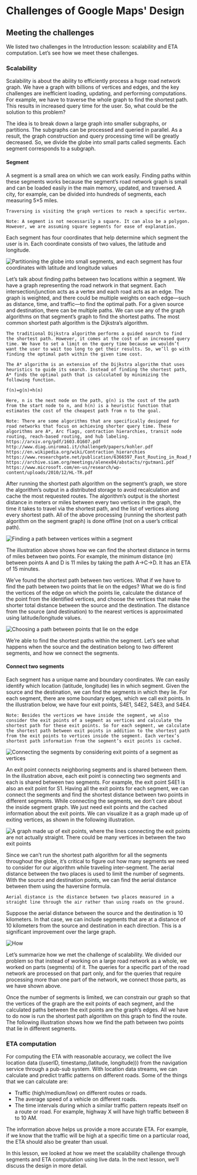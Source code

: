 # Challenges of Google Maps' Design

## Meeting the challenges
We listed two challenges in the Introduction lesson: scalability and ETA computation. Let’s see how we meet these challenges.

### Scalability
Scalability is about the ability to efficiently process a huge road network graph. We have a graph with billions of vertices and edges, and the key challenges are inefficient loading, updating, and performing computations. For example, we have to traverse the whole graph to find the shortest path. This results in increased query time for the user. So, what could be the solution to this problem?

The idea is to break down a large graph into smaller subgraphs, or partitions. The subgraphs can be processed and queried in parallel. As a result, the graph construction and query processing time will be greatly decreased. So, we divide the globe into small parts called segments. Each segment corresponds to a subgraph.

#### Segment
A segment is a small area on which we can work easily. Finding paths within these segments works because the segment’s road network graph is small and can be loaded easily in the main memory, updated, and traversed. A city, for example, can be divided into hundreds of segments, each measuring 5×5 miles.

```
Traversing is visiting the graph vertices to reach a specific vertex.
```

```
Note: A segment is not necessarily a square. It can also be a polygon. However, we are assuming square segments for ease of explanation.
```
Each segment has four coordinates that help determine which segment the user is in. Each coordinate consists of two values, the latitude and longitude.

![Partitioning the globe into small segments, and each segment has four coordinates with latitude and longitude values](./segment.jpg)

Let’s talk about finding paths between two locations within a segment. We have a graph representing the road network in that segment. Each intersection/junction acts as a vertex and each road acts as an edge. The graph is weighted, and there could be multiple weights on each edge—such as distance, time, and traffic—to find the optimal path. For a given source and destination, there can be multiple paths. We can use any of the graph algorithms on that segment’s graph to find the shortest paths. The most common shortest path algorithm is the Dijkstra’s algorithm.

```
The traditional Dijkstra algorithm performs a guided search to find the shortest path. However, it comes at the cost of an increased query time. We have to set a limit on the query time because we wouldn’t want the user to wait too long to get their results. So, we’ll go with finding the optimal path within the given time cost.

The A* algorithm is an extension of the Dijkstra algorithm that uses heuristics to guide its search. Instead of finding the shortest path, A* finds the optimal path that is calculated by minimizing the following function.

f(n)=g(n)+h(n)

Here, n is the next node on the path, g(n) is the cost of the path from the start node to n, and h(n) is a heuristic function that estimates the cost of the cheapest path from n to the goal.
```

```
Note: There are some algorithms that are specifically designed for road networks that focus on achieving shorter query time. These algorithms are A*, Arc flags, contraction hierarchies, transit node routing, reach-based routing, and hub labeling.
https://arxiv.org/pdf/1603.01607.pdf
http://www.diag.uniroma1.it/challenge9/papers/kohler.pdf
https://en.wikipedia.org/wiki/Contraction_hierarchies
https://www.researchgate.net/publication/6366597_Fast_Routing_in_Road_Networks_with_Transit_Nodes
https://archive.siam.org/meetings/alenex04/abstacts/rgutman1.pdf
https://www.microsoft.com/en-us/research/wp-content/uploads/2010/12/HL-TR.pdf
```

After running the shortest path algorithm on the segment’s graph, we store the algorithm’s output in a distributed storage to avoid recalculation and cache the most requested routes. The algorithm’s output is the shortest distance in meters or miles between every two vertices in the graph, the time it takes to travel via the shortest path, and the list of vertices along every shortest path. All of the above processing (running the shortest path algorithm on the segment graph) is done offline (not on a user’s critical path).

![Finding a path between vertices within a segment](./path.jpg)

The illustration above shows how we can find the shortest distance in terms of miles between two points. For example, the minimum distance (m) between points A and D is 11 miles by taking the path A->C->D. It has an ETA of 15 minutes.

We’ve found the shortest path between two vertices. What if we have to find the path between two points that lie on the edges? What we do is find the vertices of the edge on which the points lie, calculate the distance of the point from the identified vertices, and choose the vertices that make the shorter total distance between the source and the destination. The distance from the source (and destination) to the nearest vertices is approximated using latitude/longitude values.

![Choosing a path between points that lie on the edge](./selection.jpg)

We’re able to find the shortest paths within the segment. Let’s see what happens when the source and the destination belong to two different segments, and how we connect the segments.

#### Connect two segments
Each segment has a unique name and boundary coordinates. We can easily identify which location (latitude, longitude) lies in which segment. Given the source and the destination, we can find the segments in which they lie. For each segment, there are some boundary edges, which we call exit points. In the illustration below, we have four exit points, S4E1, S4E2, S4E3, and S4E4.
```
Note: Besides the vertices we have inside the segment, we also consider the exit points of a segment as vertices and calculate the shortest path for these exit points. So for each segment, we calculate the shortest path between exit points in addition to the shortest path from the exit points to vertices inside the segment. Each vertex’s shortest path information from the segment’s exit points is cached.
```
![Connecting the segments by considering exit points of a segment as vertices](./connection.jpg)


An exit point connects neighboring segments and is shared between them. In the illustration above, each exit point is connecting two segments and each is shared between two segments. For example, the exit point S4E1 is also an exit point for S1. Having all the exit points for each segment, we can connect the segments and find the shortest distance between two points in different segments. While connecting the segments, we don’t care about the inside segment graph. We just need exit points and the cached information about the exit points. We can visualize it as a graph made up of exiting vertices, as shown in the following illustration.

![A graph made up of exit points, where the lines connecting the exit points are not actually straight. There could be many vertices in between the two exit points](./exit.jpg)

Since we can’t run the shortest path algorithm for all the segments throughout the globe, it’s critical to figure out how many segments we need to consider for our algorithm while traveling inter-segment. The aerial distance between the two places is used to limit the number of segments. With the source and destination points, we can find the aerial distance between them using the haversine formula.
```
Aerial distance is the distance between two places measured in a straight line through the air rather than using roads on the ground.
```

Suppose the aerial distance between the source and the destination is 10 kilometers. In that case, we can include segments that are at a distance of 10 kilometers from the source and destination in each direction. This is a significant improvement over the large graph.

![How](./shortest_path)

Let’s summarize how we met the challenge of scalability. We divided our problem so that instead of working on a large road network as a whole, we worked on parts (segments) of it. The queries for a specific part of the road network are processed on that part only, and for the queries that require processing more than one part of the network, we connect those parts, as we have shown above.

Once the number of segments is limited, we can constrain our graph so that the vertices of the graph are the exit points of each segment, and the calculated paths between the exit points are the graph’s edges. All we have to do now is run the shortest path algorithm on this graph to find the route. The following illustration shows how we find the path between two points that lie in different segments.

### ETA computation

For computing the ETA with reasonable accuracy, we collect the live location data ((userID, timestamp,(latitude, longitude))) from the navigation service through a pub-sub system. With location data streams, we can calculate and predict traffic patterns on different roads. Some of the things that we can calculate are:

- Traffic (high/medium/low) on different routes or roads.
- The average speed of a vehicle on different roads.
- The time intervals during which a similar traffic pattern repeats itself on a route or road. For example, highway X will have high traffic between 8 to 10 AM.

The information above helps us provide a more accurate ETA. For example, if we know that the traffic will be high at a specific time on a particular road, the ETA should also be greater than usual.

In this lesson, we looked at how we meet the scalability challenge through segments and ETA computation using live data. In the next lesson, we’ll discuss the design in more detail.

